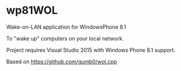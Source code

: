 # wp81WOL
Wake-on-LAN application for WindowsPhone 8.1

To "wake up" computers on your local network.


Project requires Visual Studio 2015 with Windows Phone 8.1 support.

Based on https://github.com/gumb0/wol.cpp 
